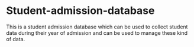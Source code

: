 # Student-admission-database
This is a student admission database which can be used to collect student data during their year of admission and can be used to manage these kind of data.
